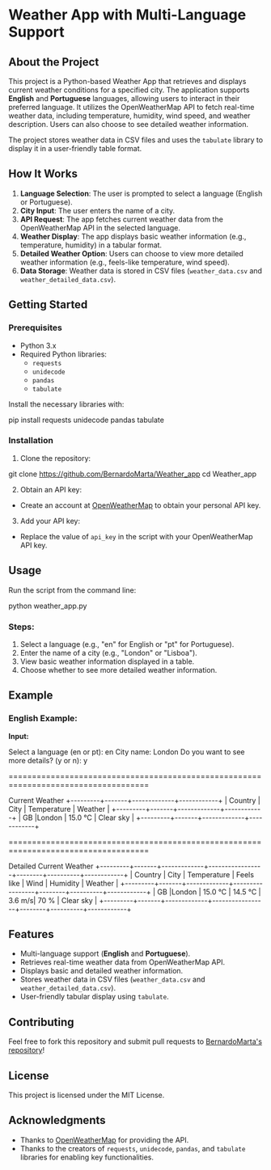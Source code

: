 # Weather App with Multi-Language Support

## About the Project

This project is a Python-based Weather App that retrieves and displays current weather conditions for a specified city. The application supports **English** and **Portuguese** languages, allowing users to interact in their preferred language. It utilizes the OpenWeatherMap API to fetch real-time weather data, including temperature, humidity, wind speed, and weather description. Users can also choose to see detailed weather information.

The project stores weather data in CSV files and uses the `tabulate` library to display it in a user-friendly table format.

## How It Works

1. **Language Selection**: The user is prompted to select a language (English or Portuguese).
2. **City Input**: The user enters the name of a city.
3. **API Request**: The app fetches current weather data from the OpenWeatherMap API in the selected language.
4. **Weather Display**: The app displays basic weather information (e.g., temperature, humidity) in a tabular format.
5. **Detailed Weather Option**: Users can choose to view more detailed weather information (e.g., feels-like temperature, wind speed).
6. **Data Storage**: Weather data is stored in CSV files (`weather_data.csv` and `weather_detailed_data.csv`).

## Getting Started

### Prerequisites

- Python 3.x
- Required Python libraries:
  - `requests`
  - `unidecode`
  - `pandas`
  - `tabulate`

Install the necessary libraries with:

pip install requests unidecode pandas tabulate

### Installation

1. Clone the repository:
   
git clone https://github.com/BernardoMarta/Weather_app
cd Weather_app


2. Obtain an API key:
- Create an account at [OpenWeatherMap](https://openweathermap.org/) to obtain your personal API key.

3. Add your API key:
- Replace the value of `api_key` in the script with your OpenWeatherMap API key.

## Usage

Run the script from the command line:

python weather_app.py

### Steps:

1. Select a language (e.g., "en" for English or "pt" for Portuguese).
2. Enter the name of a city (e.g., "London" or "Lisboa").
3. View basic weather information displayed in a table.
4. Choose whether to see more detailed weather information.

## Example

### English Example:

**Input:**

Select a language (en or pt): en
City name: London
Do you want to see more details? (y or n): y

====================================================================================

Current Weather
+---------+-------+-------------+------------+
| Country | City  | Temperature | Weather    |
+---------+-------+-------------+------------+
| GB      |London | 15.0 °C     | Clear sky  |
+---------+-------+-------------+------------+

====================================================================================

Detailed Current Weather
+---------+-------+-------------+-----------------+--------+----------+------------+
| Country | City  | Temperature | Feels like      | Wind   | Humidity | Weather    |
+---------+-------+-------------+-----------------+--------+----------+------------+
| GB      |London | 15.0 °C     | 14.5 °C         | 3.6 m/s| 70 %     | Clear sky  |
+---------+-------+-------------+-----------------+--------+----------+------------+


## Features

- Multi-language support (**English** and **Portuguese**).
- Retrieves real-time weather data from OpenWeatherMap API.
- Displays basic and detailed weather information.
- Stores weather data in CSV files (`weather_data.csv` and `weather_detailed_data.csv`).
- User-friendly tabular display using `tabulate`.

## Contributing

Feel free to fork this repository and submit pull requests to [BernardoMarta's repository](https://github.com/BernardoMarta/Weather_app)!

## License

This project is licensed under the MIT License.

## Acknowledgments

- Thanks to [OpenWeatherMap](https://openweathermap.org/) for providing the API.
- Thanks to the creators of `requests`, `unidecode`, `pandas`, and `tabulate` libraries for enabling key functionalities.
